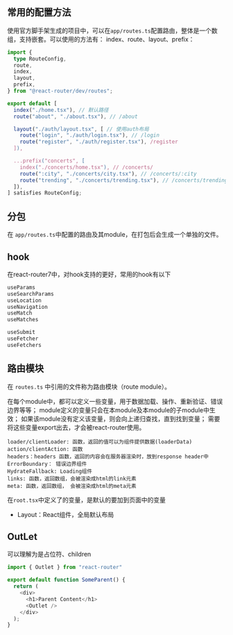 ## 常用的配置方法
使用官方脚手架生成的项目中，可以在`app/routes.ts`配置路由，整体是一个数组，支持嵌套。可以使用的方法有： index、route、layout、prefix：
```ts
import {
  type RouteConfig,
  route,
  index,
  layout,
  prefix,
} from "@react-router/dev/routes";

export default [
  index("./home.tsx"), // 默认路径
  route("about", "./about.tsx"), // /about

  layout("./auth/layout.tsx", [ // 使用auth布局
    route("login", "./auth/login.tsx"), // /login
    route("register", "./auth/register.tsx"), /register
  ]),

  ...prefix("concerts", [
    index("./concerts/home.tsx"), // /concerts/
    route(":city", "./concerts/city.tsx"), // /concerts/:city
    route("trending", "./concerts/trending.tsx"), // /concerts/trending
  ]),
] satisfies RouteConfig;

```

## 分包
在 `app/routes.ts`中配置的路由及其module，在打包后会生成一个单独的文件。

## hook
在react-router7中，对hook支持的更好，常用的hook有以下

```js
useParams
useSearchParams
useLocation
useNavigation
useMatch
useMatches

useSubmit
useFetcher
useFetchers
```

## 路由模块
在 `routes.ts` 中引用的文件称为路由模块（route module）。

在每个module中，都可以定义一些变量，用于数据加载、操作、重新验证、错误边界等等；
module定义的变量只会在本module及本module的子module中生效；
如果该module没有定义该变量，则会向上递归查找，直到找到变量；
需要将这些变量export出去，才会被react-router使用。
```
loader/clientLoader: 函数，返回的值可以为组件提供数据(loaderData)
action/clientAction: 函数
headers：headers 函数，返回的内容会在服务器渲染时，放到response header中
ErrorBoundary： 错误边界组件
HydrateFallback: Loading组件
links: 函数，返回数组，会被渲染成html的link元素
meta: 函数，返回数组， 会被渲染成html的meta元素
```

在`root.tsx`中定义了的变量，是默认的要加到页面中的变量
-  Layout：React组件，全局默认布局

## OutLet
可以理解为是占位符、children
```js
import { Outlet } from "react-router"

export default function SomeParent() {
  return (
    <div>
      <h1>Parent Content</h1>
      <Outlet />
    </div>
  );
}
```